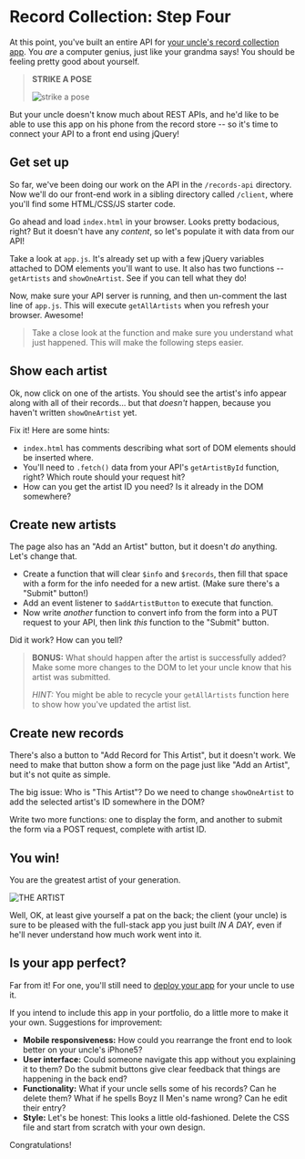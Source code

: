 # Record Collection: Step Four

At this point, you've built an entire API for [your uncle's record collection app](README.md). You *are* a computer genius, just like your grandma says! You should be feeling pretty good about yourself.

>**STRIKE A POSE**
>
>![strike a pose](https://media1.giphy.com/media/uLiOo1PxPjynK/giphy.gif?cid=ecf05e473auia4funwi6seiy7tkkz4wyhesnd4xrcw8ctx22&rid=giphy.gif)

But your uncle doesn't know much about REST APIs, and he'd like to be able to use this app on his phone from the record store -- so it's time to connect your API to a front end using jQuery!

## Get set up

So far, we've been doing our work on the API in the `/records-api` directory. Now we'll do our front-end work in a sibling directory called `/client`, where you'll find some HTML/CSS/JS starter code.

Go ahead and load `index.html` in your browser. Looks pretty bodacious, right? But it doesn't have any *content*, so let's populate it with data from our API!

Take a look at `app.js`. It's already set up with a few jQuery variables attached to DOM elements you'll want to use. It also has two functions -- `getArtists` and `showOneArtist`. See if you can tell what they do!

Now, make sure your API server is running, and then un-comment the last line of `app.js`. This will execute `getAllArtists` when you refresh your browser. Awesome! 

>Take a close look at the function and make sure you understand what just happened. This will make the following steps easier.

## Show each artist

Ok, now click on one of the artists. You should see the artist's info appear along with all of their records... but that *doesn't* happen, because you haven't written `showOneArtist` yet.

Fix it! Here are some hints:

* `index.html` has comments describing what sort of DOM elements should be inserted where.
* You'll need to `.fetch()` data from your API's `getArtistById` function, right? Which route should your request hit?
* How can you get the artist ID you need? Is it already in the DOM somewhere?

## Create new artists

The page also has an "Add an Artist" button, but it doesn't *do* anything. Let's change that.

* Create a function that will clear `$info` and `$records`, then fill that space with a form for the info needed for a new artist. (Make sure there's a "Submit" button!)
* Add an event listener to `$addArtistButton` to execute that function.
* Now write *another* function to convert info from the form into a PUT request to your API, then link *this* function to the "Submit" button.

Did it work? How can you tell?

>**BONUS:** What should happen after the artist is successfully added? Make some more changes to the DOM to let your uncle know that his artist was submitted.
>
>*HINT:* You might be able to recycle your `getAllArtists` function here to show how you've updated the artist list.

## Create new records

There's also a button to "Add Record for This Artist", but it doesn't work. We need to make that button show a form on the page just like "Add an Artist", but it's not quite as simple.

The big issue: Who is "This Artist"? Do we need to change `showOneArtist` to add the selected artist's ID somewhere in the DOM?

Write two more functions: one to display the form, and another to submit the form via a POST request, complete with artist ID.

## You win!

You are the greatest artist of your generation.

![THE ARTIST](https://media3.giphy.com/media/SRqeqb0qJpy9P1oZlq/giphy.gif?cid=ecf05e4777adehycot02gsruqowi6is1rbsxlf22u09392pm&rid=giphy.gif)

Well, OK, at least give yourself a pat on the back; the client (your uncle) is sure to be pleased with the full-stack app you just built *IN A DAY*, even if he'll never understand how much work went into it.

## Is your app perfect?

Far from it! For one, you'll still need to [deploy your app](https://git.generalassemb.ly/SEIR-629/Heroku-Netlify-Deployment/blob/master/Deploy.md) for your uncle to use it.

If you intend to include this app in your portfolio, do a little more to make it your own. Suggestions for improvement:

* **Mobile responsiveness:** How could you rearrange the front end to look better on your uncle's iPhone5?
* **User interface:** Could someone navigate this app without you explaining it to them? Do the submit buttons give clear feedback that things are happening in the back end?
* **Functionality:** What if your uncle sells some of his records? Can he delete them? What if he spells Boyz II Men's name wrong? Can he edit their entry?
* **Style:** Let's be honest: This looks a little old-fashioned. Delete the CSS file and start from scratch with your own design.

Congratulations!
